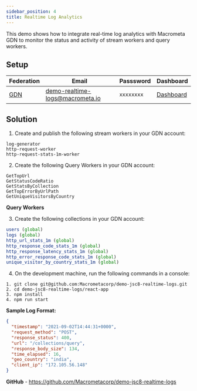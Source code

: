 ```yaml
---
sidebar_position: 4
title: Realtime Log Analytics
---
```


This demo shows how to integrate real-time log analytics with Macrometa GDN to monitor the status and activity of stream workers and query workers.

## Setup

| **Federation**                                        | **Email**                              | **Passsword** | **Dashboard**|
| ----------------------------------------------------- | -------------------------------------- | ------------- |--------------|
| [GDN](https://gdn.paas.macrometa.io/) | demo-realtime-logs@macrometa.io | `xxxxxxxx`    | [Dashboard](https://macrometacorp.github.io/demo-jsc8-realtime-logs) |

## Solution

1. Create and publish the following stream workers in your GDN account:

```
log-generator
http-request-worker
http-request-stats-1m-worker
```

2. Create the following Query Workers in your GDN account:

```
GetTopUrl
GetStatusCodeRatio
GetStatsByCollection
GetTopErrorByUrlPath
GetUniqueVisitorsByCountry
```

**Query Workers**


3. Create the following collections in your GDN account:

```js
users (global)
logs (global)
http_url_stats_1m (global)
http_response_code_stats_1m (global)
http_response_latency_stats_1m (global)
http_error_response_code_stats_1m (global)
unique_visitor_by_country_stats_1m (global)
```

4. On the development machine, run the following commands in a console:

```
1. git clone git@github.com:Macrometacorp/demo-jsc8-realtime-logs.git
2. cd demo-jsc8-realtime-logs/react-app
3. npm install
4. npm run start
```

**Sample Log Format:**

```json
{
  "timestamp": "2021-09-02T14:44:31+0000",
  "request_method": "POST",
  "response_status": 400,
  "url": "/collections/query",
  "response_body_size": 134,
  "time_elapsed": 16,
  "geo_country": "india",
  "client_ip": "172.105.56.148"
}
```

**GitHub** - https://github.com/Macrometacorp/demo-jsc8-realtime-logs
